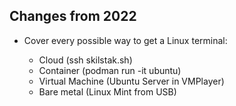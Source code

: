 ## Changes from 2022

* Cover every possible way to get a Linux terminal:

  * Cloud (ssh skilstak.sh)
  * Container (podman run -it ubuntu)
  * Virtual Machine (Ubuntu Server in VMPlayer)
  * Bare metal (Linux Mint from USB)
